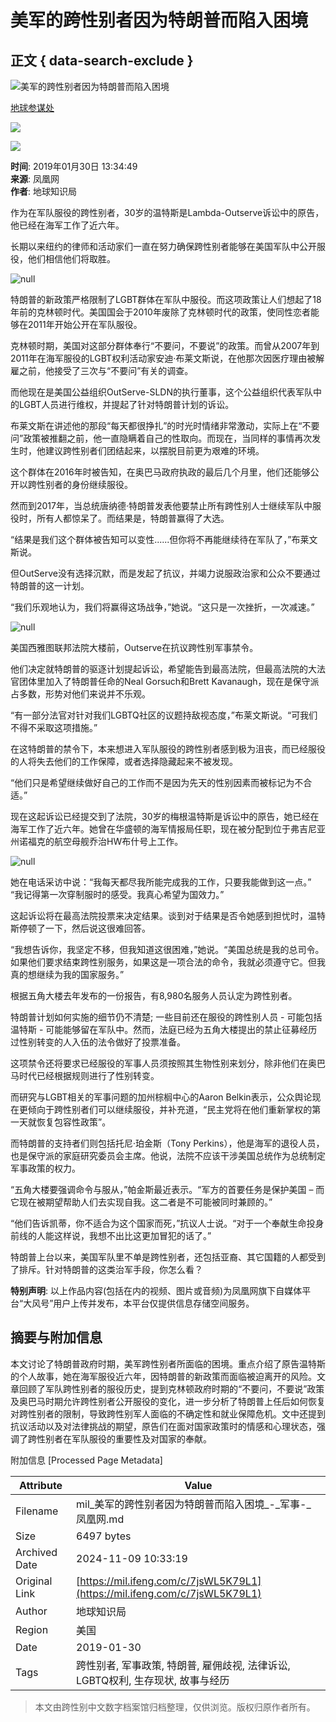# 美军的跨性别者因为特朗普而陷入困境

## 正文 { data-search-exclude }


![美军的跨性别者因为特朗普而陷入困境](https://d.ifengimg.com/w121_h75_q90/img1.ugc.ifeng.com/newugc/20190130/13/wemedia/57059ea13d13783123a422ab0650577d6debed35_size83_w1200_h675.jpg)

[地球参谋处](https://ishare.ifeng.com/mediaShare/home/840927/media)

![](https://x0.ifengimg.com/ucms/2022_05/F0CA5364C2EE44D3C30EB63ED29990CDE86D9D3F_size3_w100_h40.png)

![](https://x0.ifengimg.com/ucms/2022_05/20B903E4FDFBB2BFE6240FC545BD87FBA9243DC1_size26_w1000_h1000.png)

**时间**: 2019年01月30日 13:34:49  
**来源**: 凤凰网  
**作者**: 地球知识局  

作为在军队服役的跨性别者，30岁的温特斯是Lambda-Outserve诉讼中的原告，他已经在海军工作了近六年。

长期以来纽约的律师和活动家们一直在努力确保跨性别者能够在美国军队中公开服役，他们相信他们将取胜。

![null](http://d.ifengimg.com/q100/img1.ugc.ifeng.com/newugc/20190130/13/wemedia/d056eae42e4b0d52e679a8281aa470fc182ccf6b_size204_w1200_h735.jpg)

特朗普的新政策严格限制了LGBT群体在军队中服役。而这项政策让人们想起了18年前的克林顿时代。美国国会于2010年废除了克林顿时代的政策，使同性恋者能够在2011年开始公开在军队服役。

克林顿时期，美国对这部分群体奉行“不要问，不要说”的政策。而曾从2007年到2011年在海军服役的LGBT权利活动家安迪·布莱文斯说，在他那次因医疗理由被解雇之前，他接受了三次与“不要问”有关的调查。

而他现在是美国公益组织OutServe-SLDN的执行董事，这个公益组织代表军队中的LGBT人员进行维权，并提起了针对特朗普计划的诉讼。

布莱文斯在讲述他的那段“每天都很挣扎”的时光时情绪非常激动，实际上在“不要问”政策被推翻之前，他一直隐瞒着自己的性取向。而现在，当同样的事情再次发生时，他建议跨性别者们团结起来，以摆脱目前更为艰难的环境。

这个群体在2016年时被告知，在奥巴马政府执政的最后几个月里，他们还能够公开以跨性别者的身份继续服役。

然而到2017年，当总统唐纳德·特朗普发表他要禁止所有跨性别人士继续军队中服役时，所有人都惊呆了。而结果是，特朗普赢得了大选。

“结果是我们这个群体被告知可以变性......但你将不再能继续待在军队了，”布莱文斯说。

但OutServe没有选择沉默，而是发起了抗议，并竭力说服政治家和公众不要通过特朗普的这一计划。

“我们乐观地认为，我们将赢得这场战争，”她说。“这只是一次挫折，一次减速。”

![null](http://d.ifengimg.com/q100/img1.ugc.ifeng.com/newugc/20190130/13/wemedia/d8bebbd583f698de841485449e41c5930e4cdf6a_size86_w600_h400.jpg)

美国西雅图联邦法院大楼前，Outserve在抗议跨性别军事禁令。

他们决定就特朗普的驱逐计划提起诉讼，希望能告到最高法院，但最高法院的大法官团体里加入了特朗普任命的Neal Gorsuch和Brett Kavanaugh，现在是保守派占多数，形势对他们来说并不乐观。

“有一部分法官对针对我们LGBTQ社区的议题持敌视态度，”布莱文斯说。“可我们不得不采取这项措施。”

在这特朗普的禁令下，本来想进入军队服役的跨性别者感到极为沮丧，而已经服役的人将失去他们的工作保障，或者选择隐藏起来不被发现。

“他们只是希望继续做好自己的工作而不是因为先天的性别因素而被标记为不合适。”

现在这起诉讼已经提交到了法院，30岁的梅根温特斯是诉讼中的原告，她已经在海军工作了近六年。她曾在华盛顿的海军情报局任职，现在被分配到位于弗吉尼亚州诺福克的航空母舰乔治HW布什号上工作。

![null](http://d.ifengimg.com/q100/img1.ugc.ifeng.com/newugc/20190130/13/wemedia/1009034eceb58e87509aef876ef57434bbd80e24_size180_w1200_h723.jpg)

她在电话采访中说：“我每天都尽我所能完成我的工作，只要我能做到这一点。” “我记得第一次穿制服时的感受。我真心希望为国效力。”

这起诉讼将在最高法院投票来决定结果。谈到对于结果是否令她感到担忧时，温特斯停顿了一下，然后说这很难回答。

“我想告诉你，我坚定不移，但我知道这很困难，”她说。“美国总统是我的总司令。如果他们要求结束跨性别服务，如果这是一项合法的命令，我就必须遵守它。但我真的想继续为我的国家服务。”

根据五角大楼去年发布的一份报告，有8,980名服务人员认定为跨性别者。

特朗普计划如何实施的细节仍不清楚; 一些目前还在服役的跨性别人员 - 可能包括温特斯 - 可能能够留在军队中。然而，法庭已经为五角大楼提出的禁止征募经历过性别转变的人入伍的法令做好了投票准备。

这项禁令还将要求已经服役的军事人员须按照其生物性别来划分，除非他们在奥巴马时代已经根据规则进行了性别转变。

而研究与LGBT相关的军事问题的加州棕榈中心的Aaron Belkin表示，公众舆论现在更倾向于跨性别者们可以继续服役，并补充道，“民主党将在他们重新掌权的第一天就恢复包容性政策”。

而特朗普的支持者们则包括托尼·珀金斯（Tony Perkins），他是海军的退役人员，也是保守派的家庭研究委员会主席。他说，法院不应该干涉美国总统作为总统制定军事政策的权力。

“五角大楼要强调命令与服从，”帕金斯最近表示。“军方的首要任务是保护美国 – 而它现在被期望帮助人们去实现自我。这二者是不可能被同时兼顾的。”

“他们告诉凯蒂，你不适合为这个国家而死，”抗议人士说。“对于一个奉献生命投身前线的人能这样说，我想不出比这更加冒犯的话了。”

特朗普上台以来，美国军队里不单是跨性别者，还包括亚裔、其它国籍的人都受到了排斥。针对特朗普的这类治军手段，你怎么看？

**特别声明**: 以上作品内容(包括在内的视频、图片或音频)为凤凰网旗下自媒体平台“大风号”用户上传并发布，本平台仅提供信息存储空间服务。

## 摘要与附加信息

<!-- tcd_abstract -->
本文讨论了特朗普政府时期，美军跨性别者所面临的困境。重点介绍了原告温特斯的个人故事，她在海军服役近六年，因特朗普的新政策而面临被迫离开的风险。文章回顾了军队跨性别者的服役历史，提到克林顿政府时期的“不要问，不要说”政策及奥巴马时期允许跨性别者公开服役的变化，进一步分析了特朗普上任后如何恢复对跨性别者的限制，导致跨性别军人面临的不确定性和就业保障危机。文中还提到抗议活动以及对法律挑战的期望，原告们在面对国家政策时的情感和心理状态，强调了跨性别者在军队服役的重要性及对国家的奉献。
<!-- tcd_abstract_end -->

附加信息 [Processed Page Metadata]

| Attribute       | Value                                  |
|-----------------|----------------------------------------|
| Filename        | mil_美军的跨性别者因为特朗普而陷入困境_-_军事-_凤凰网.md                             |
| Size            | 6497 bytes                           |
| Archived Date   | 2024-11-09 10:33:19                             |
| Original Link   | [https://mil.ifeng.com/c/7jsWL5K79L1](https://mil.ifeng.com/c/7jsWL5K79L1)                       |
| Author          | 地球知识局                               |
| Region          | 美国                               |
| Date            | 2019-01-30                                 |
| Tags            | 跨性别者, 军事政策, 特朗普, 雇佣歧视, 法律诉讼, LGBTQ权利, 生存现状, 故事与经历                                 |
>
> 本文由跨性别中文数字档案馆归档整理，仅供浏览。版权归原作者所有。
>